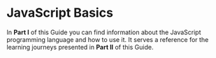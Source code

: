 # JavaScript Basics

In **Part I** of this Guide you can find information about the JavaScript programming language and how to use it. It serves a reference for the learning journeys presented in **Part II** of this Guide.
